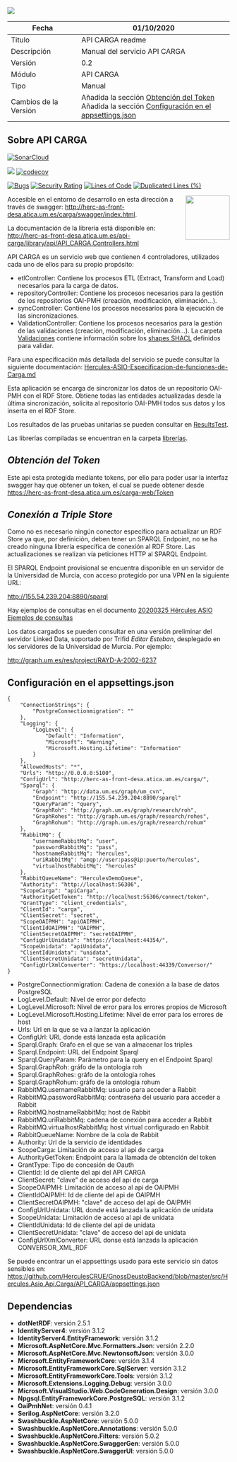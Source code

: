 ![](..//Docs/media/CabeceraDocumentosMD.png)

| Fecha         | 01/10/2020                                                   |
| ------------- | ------------------------------------------------------------ |
|Titulo|API CARGA readme| 
|Descripción|Manual del servicio API CARGA|
|Versión|0.2|
|Módulo|API CARGA|
|Tipo|Manual|
|Cambios de la Versión|Añadida la sección [Obtención del Token](#obtención-del-token)<br/>Añadida la sección [Configuración en el appsettings.json](#configuración-en-el-appsettingsjson)|

## Sobre API CARGA
[![SonarCloud](https://sonarcloud.io/images/project_badges/sonarcloud-white.svg)](https://sonarcloud.io/dashboard?id=API_CARGA)

![](https://github.com/HerculesCRUE/GnossDeustoBackend/workflows/Build%20and%20test%20API_CARGA/badge.svg)
[![codecov](https://codecov.io/gh/HerculesCRUE/GnossDeustoBackend/branch/master/graph/badge.svg?token=4SONQMD1TI&flag=carga)](https://codecov.io/gh/HerculesCRUE/GnossDeustoBackend)

[![Bugs](https://sonarcloud.io/api/project_badges/measure?project=API_CARGA&metric=bugs)](https://sonarcloud.io/dashboard?id=API_CARGA)
[![Security Rating](https://sonarcloud.io/api/project_badges/measure?project=API_CARGA&metric=security_rating)](https://sonarcloud.io/dashboard?id=API_CARGA)
[![Lines of Code](https://sonarcloud.io/api/project_badges/measure?project=API_CARGA&metric=ncloc)](https://sonarcloud.io/dashboard?id=API_CARGA)
[![Duplicated Lines (%)](https://sonarcloud.io/api/project_badges/measure?project=API_CARGA&metric=duplicated_lines_density)](https://sonarcloud.io/dashboard?id=API_CARGA)

[<img align="right" width="100px" src="https://dotnetfoundation.org/img/logo_big.svg" />](https://dotnetfoundation.org/projects?searchquery=IdentityServer&type=project)

Accesible en el entorno de desarrollo en esta dirección a través de swagger: http://herc-as-front-desa.atica.um.es/carga/swagger/index.html.

La documentación de la librería está disponible en: 
http://herc-as-front-desa.atica.um.es/api-carga/library/api/API_CARGA.Controllers.html

API CARGA es un servicio web que contienen 4 controladores, utilizados cada uno de ellos para su propio propósito:
 - etlController: Contiene los procesos ETL (Extract, Transform and Load) necesarios para la carga de datos.
 - repositoryController: Contiene los procesos necesarios para la gestión de los repositorios OAI-PMH (creación, modificación, eliminación...).
 - syncController: Contiene los procesos necesarios para la ejecución de las sincronizaciones.
 - ValidationController: Contiene los procesos necesarios para la gestión de las validaciones  (creación, modificación, eliminación...). La carpeta [Validaciones](https://github.com/HerculesCRUE/GnossDeustoBackend/tree/master/API_CARGA/Validaciones) contiene información sobre los [shapes SHACL](https://www.w3.org/TR/shacl/) definidos para validar.
 
Para una especificación más detallada del servicio se puede consultar la siguiente documentación: [Hercules-ASIO-Especificacion-de-funciones-de-Carga.md](../../Docs/Hercules-ASIO-Especificacion-de-funciones-de-Carga.md)
 
Esta aplicación se encarga de sincronizar los datos de un repositorio OAI-PMH con el RDF Store. Obtiene todas las entidades actualizadas desde la última sincronización, solicita al repositorio OAI-PMH todos sus datos y los inserta en el RDF Store.

Los resultados de las pruebas unitarias se pueden consultar en [ResultsTest](https://github.com/HerculesCRUE/GnossDeustoBackend/tree/master/API_CARGA/ResultsTest).

Las librerías compiladas se encuentran en la carpeta [librerías](https://github.com/HerculesCRUE/GnossDeustoBackend/tree/master/libraries).

*Obtención del Token*
-------------------------
Este api esta protegida mediante tokens, por ello para poder usar la interfaz swagger hay que obtener un token, el cual se puede obtener desde https://herc-as-front-desa.atica.um.es/carga-web/Token

*Conexión a Triple Store*
-------------------------

Como no es necesario ningún conector específico para actualizar un RDF Store ya que, por definición, deben tener un SPARQL Endpoint, no se ha creado ninguna librería específica de conexión al RDF Store. Las actualizaciones se realizan vía peticiones HTTP al SPARQL Endpoint.

El SPARQL Endpoint provisional se encuentra disponible en un servidor de la Universidad de Murcia, con acceso protegido por una VPN en la siguiente URL:

http://155.54.239.204:8890/sparql

Hay ejemplos de consultas en el documento [20200325 Hércules ASIO Ejemplos de consultas](../../Docs/SPARQL/Hercules-ASIO-Ejemplos-de-consultas-SPARQL.md)

Los datos cargados se pueden consultar en una versión preliminar del servidor Linked Data, soportado por Trifid *Editar Esteban*, desplegado en los servidores de la Universidad de Murcia. Por ejemplo:

http://graph.um.es/res/project/RAYD-A-2002-6237

## Configuración en el appsettings.json

    { 
		"ConnectionStrings": {
			"PostgreConnectionmigration": ""
		},
		"Logging": {
			"LogLevel": {
				"Default": "Information",
				"Microsoft": "Warning",
				"Microsoft.Hosting.Lifetime": "Information"
			}
		},
		"AllowedHosts": "*",
		"Urls": "http://0.0.0.0:5100",
		"ConfigUrl": "http://herc-as-front-desa.atica.um.es/carga/",
		"Sparql": {
			"Graph": "http://data.um.es/graph/um_cvn",
			"Endpoint": "http://155.54.239.204:8890/sparql"
			"QueryParam": "query",
			"GraphRoh": "http://graph.um.es/graph/research/roh",
			"GraphRohes": "http://graph.um.es/graph/research/rohes",
			"GraphRohum": "http://graph.um.es/graph/research/rohum"
		},
		"RabbitMQ": {
			"usernameRabbitMq": "user",
			"passwordRabbitMq": "pass",
			"hostnameRabbitMq": "hercules",
			"uriRabbitMq": "amqp://user:pass@ip:puerto/hercules",
			"virtualhostRabbitMq": "hercules"
		},
		"RabbitQueueName": "HerculesDemoQueue",
		"Authority": "http://localhost:56306",
		"ScopeCarga": "apiCarga",
		"AuthorityGetToken": "http://localhost:56306/connect/token",
		"GrantType": "client_credentials",
		"ClientId": "carga",
		"ClientSecret": "secret",
		"ScopeOAIPMH": "apiOAIPMH",
		"ClientIdOAIPMH": "OAIPMH",
		"ClientSecretOAIPMH": "secretOAIPMH",
		"ConfigUrlUnidata": "https://localhost:44354/",
		"ScopeUnidata": "apiUnidata",
		"ClientIdUnidata": "unidata",
		"ClientSecretUnidata": "secretUnidata",
		"ConfigUrlXmlConverter": "https://localhost:44339/Conversor/"
    }
 - PostgreConnectionmigration: Cadena de conexión a la base de datos PostgreSQL
 - LogLevel.Default: Nivel de error por defecto
 - LogLevel.Microsoft: Nivel de error para los errores propios de Microsoft
 - LogLevel.Microsoft.Hosting.Lifetime: Nivel de error para los errores de host
 - Urls: Url en la que se va a lanzar la aplicación
 - ConfigUrl: URL donde está lanzada esta aplicación
 - Sparql.Graph: Grafo en el que se van a almacenar los triples
 - Sparql.Endpoint: URL del Endpoint Sparql
 - Sparql.QueryParam: Parámetro para la query en el Endpoint Sparql
 - Sparql.GraphRoh: gráfo de la ontologia roh
 - Sparql.GraphRohes: gráfo de la ontologia rohes
 - Sparql.GraphRohum: gráfo de la ontologia rohum
 - RabbitMQ.usernameRabbitMq: usuario para acceder a Rabbit
 - RabbitMQ.passwordRabbitMq: contraseña del usuario para acceder a Rabbit
 - RabbitMQ.hostnameRabbitMq: host de Rabbit
 - RabbitMQ.uriRabbitMq: cadena de conexión para acceder a Rabbit
 - RabbitMQ.virtualhostRabbitMq: host virtual configurado en Rabbit
 - RabbitQueueName: Nombre de la cola de Rabbit
 - Authority: Url de la servicio de identidades
 - ScopeCarga: Limitación de acceso al api de carga
 - AuthorityGetToken: Endpoint para la llamada de obtención del token
 - GrantType: Tipo de concesión de Oauth
 - ClientId: Id de cliente del api del API CARGA
 - ClientSecret: "clave" de acceso del api de carga
 - ScopeOAIPMH: Limitación de acceso al api de OAIPMH
 - ClientIdOAIPMH: Id de cliente del api de OAIPMH
 - ClientSecretOAIPMH: "clave" de acceso del api de OAIPMH
 - ConfigUrlUnidata: URL donde está lanzada la aplicación de unidata
 - ScopeUnidata: Limitación de acceso al api de unidata
 - ClientIdUnidata: Id de cliente del api de unidata
 - ClientSecretUnidata: "clave" de acceso del api de unidata
 - ConfigUrlXmlConverter: URL donse está lanzada la aplicación CONVERSOR_XML_RDF

Se puede encontrar un el appsettings usado para este servicio sin datos sensibles en: https://github.com/HerculesCRUE/GnossDeustoBackend/blob/master/src/Hercules.Asio.Api.Carga/API_CARGA/appsettings.json
## Dependencias

- **dotNetRDF**: versión 2.5.1
- **IdentityServer4**: versión 3.1.2
- **IdentityServer4.EntityFramework**: versión 3.1.2
- **Microsoft.AspNetCore.Mvc.Formatters.Json**: versión 2.2.0
- **Microsoft.AspNetCore.Mvc.NewtonsoftJson**: versión 3.0.0
- **Microsoft.EntityFrameworkCore**: versión 3.1.4
- **Microsoft.EntityFrameworkCore.SqlServer**: versión 3.1.2
- **Microsoft.EntityFrameworkCore.Tools**: versión 3.1.2
- **Microsoft.Extensions.Logging.Debug**: versión 3.0.0
- **Microsoft.VisualStudio.Web.CodeGeneration.Design**: versión 3.0.0
- **Npgsql.EntityFrameworkCore.PostgreSQL**: versión 3.1.2
- **OaiPmhNet**: versión 0.4.1
- **Serilog.AspNetCore**: versión 3.2.0
- **Swashbuckle.AspNetCore**: versión 5.0.0
- **Swashbuckle.AspNetCore.Annotations**: versión 5.0.0
- **Swashbuckle.AspNetCore.Filters**: versión 5.0.2
- **Swashbuckle.AspNetCore.SwaggerGen**: versión 5.0.0
- **Swashbuckle.AspNetCore.SwaggerUI**: versión 5.0.0
